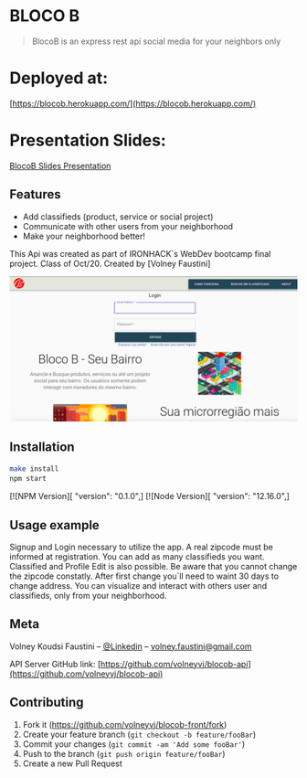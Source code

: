 # BLOCO B
> BlocoB is an express rest api social media for your neighbors only

# Deployed at: 
[https://blocob.herokuapp.com/](https://blocob.herokuapp.com/)

# Presentation Slides: 
[BlocoB Slides Presentation](https://slides.com/volneyfaustini/freestudent-fabio-h-e-volney-faustini/fullscreen)

## Features

- Add classifieds (product, service or social project)
- Communicate with other users from your neighborhood
- Make your neighborhood better!

This Api was created as part of IRONHACK`s WebDev bootcamp final project. Class of Oct/20.
Created by [Volney Faustini]

![](public/images/shot.png)

## Installation

```sh
make install
npm start
```

[![NPM Version][ "version": "0.1.0",]
[![Node Version][ "version": "12.16.0",]

## Usage example

Signup and Login necessary to utilize the app. A real zipcode must be informed at registration.
You can add as many classifieds you want. Classified and Profile Edit is also possible. Be aware that you cannot change the zipcode constatly. After first change you`ll need to waint 30 days to change address. 
You can visualize and interact with others user and classifieds, only from your neighborhood. 

## Meta

Volney Koudsi Faustini – [@Linkedin](https://www.linkedin.com/in/volney-koudsi-faustini/) – volney.faustini@gmail.com

API Server GitHub link:
[https://github.com/volneyvj/blocob-api](https://github.com/volneyvj/blocob-api)

## Contributing

1. Fork it (<https://github.com/volneyvj/blocob-front/fork>)
2. Create your feature branch (`git checkout -b feature/fooBar`)
3. Commit your changes (`git commit -am 'Add some fooBar'`)
4. Push to the branch (`git push origin feature/fooBar`)
5. Create a new Pull Request

<!-- Markdown link & img dfn's -->
[heroku]: https://blocob.herokuapp.com/

